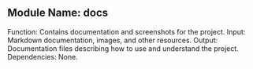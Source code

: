 ## Module Name: docs
Function: Contains documentation and screenshots for the project.
Input: Markdown documentation, images, and other resources.
Output: Documentation files describing how to use and understand the project.
Dependencies: None.  
